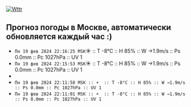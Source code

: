 [![Wttr](https://github.com/k03mad/action-weather/actions/workflows/wttr.yml/badge.svg)](https://github.com/k03mad/action-weather/actions/workflows/wttr.yml)
## Прогноз погоды в Москве, автоматически обновляется каждый час :)
- `Пн 19 фев 2024 22:16:25 MSK`☀️  :: T -8°C :: H 85% :: W →1.9m/s :: Ps 0.0mm :: Pc 1027hPa :: UV 1
- `Пн 19 фев 2024 22:15:53 MSK`☀️  :: T -8°C :: H 85% :: W →1.9m/s :: Ps 0.0mm :: Pc 1027hPa :: UV 1
- 
- `Пн 19 фев 2024 22:11:58 MSK :: ☀️  :: T -8°C :: H 85% :: W →1.9m/s :: Ps 0.0mm :: Pc 1027hPa :: UV 1`
- `Пн 19 фев 2024 22:11:01 MSK :: ☀️  :: T -8°C :: H 85% :: W →1.9m/s :: Ps 0.0mm :: Pc 1027hPa :: UV 1`

